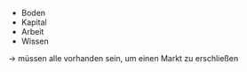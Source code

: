 - Boden
- Kapital
- Arbeit
- Wissen

&rarr; müssen alle vorhanden sein, um einen Markt zu erschließen